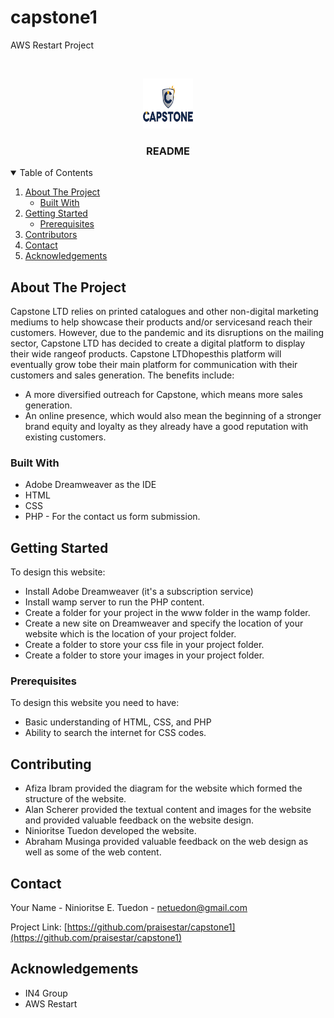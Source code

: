 # capstone1
AWS Restart Project
<!-- PROJECT LOGO -->
<br />
<p align="center">
      <img src="Capstone-Logo.png" alt="Logo" width="80" height="80">

  <h3 align="center">README</h3>

<!-- TABLE OF CONTENTS -->
<details open="open">
  <summary>Table of Contents</summary>
  <ol>
    <li>
      <a href="#about-the-project">About The Project</a>
      <ul>
        <li><a href="#built-with">Built With</a></li>
      </ul>
    </li>
    <li>
      <a href="#getting-started">Getting Started</a>
      <ul>
        <li><a href="#prerequisites">Prerequisites</a></li>
      </ul>
    </li>
    <li><a href="#contributing">Contributors</a></li>
    <li><a href="#contact">Contact</a></li>
    <li><a href="#acknowledgements">Acknowledgements</a></li>
  </ol>
</details>



<!-- ABOUT THE PROJECT -->
## About The Project

Capstone LTD relies on printed catalogues and other non-digital marketing mediums to help showcase their products and/or servicesand reach their customers. 
However, due to the pandemic and its disruptions on the mailing sector, Capstone LTD has decided to create a digital platform to display their wide rangeof products. 
Capstone LTDhopesthis platform will eventually grow tobe their main platform for communication with their customers and sales generation.
The benefits include: 
- A more diversified outreach for Capstone, which means more sales generation. 
- An online presence, which would also mean the beginning of a stronger brand equity and loyalty as they already have a good reputation with existing customers.

### Built With

- Adobe Dreamweaver as the IDE
- HTML
- CSS
- PHP - For the contact us form submission.



<!-- GETTING STARTED -->
## Getting Started

To design this website:
- Install Adobe Dreamweaver (it's a subscription service)
- Install wamp server to run the PHP content.
- Create a folder for your project in the www folder in the wamp folder.
- Create a new site on Dreamweaver and specify the location of your website which is the location of your project folder.
- Create a folder to store your css file in your project folder.
- Create a folder to store your images in your project folder.

### Prerequisites
To design this website you need to have:
- Basic understanding of HTML, CSS, and PHP
- Ability to search the internet for CSS codes.

<!-- CONTRIBUTING -->
## Contributing
- Afiza Ibram provided the diagram for the website which formed the structure of the website.
- Alan Scherer provided the textual content and images for the website and provided valuable feedback on the website design.
- Ninioritse Tuedon developed the website.
- Abraham Musinga provided valuable feedback on the web design as well as some of the web content.

<!-- CONTACT -->
## Contact

Your Name - Ninioritse E. Tuedon - netuedon@gmail.com

Project Link: [https://github.com/praisestar/capstone1](https://github.com/praisestar/capstone1)



<!-- ACKNOWLEDGEMENTS -->
## Acknowledgements
* IN4 Group
* AWS Restart
